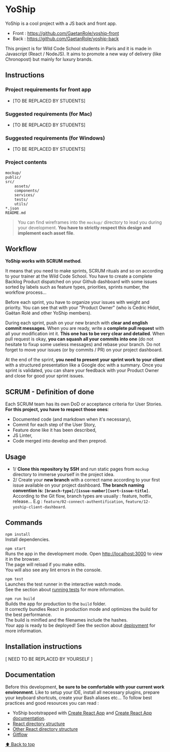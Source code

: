 # YoShip

YoShip is a cool project with a JS back and front app.
- Front : https://github.com/GaetanRole/yoship-front
- Back : https://github.com/GaetanRole/yoship-back

This project is for Wild Code School students in Paris and it is made in Javascript (React / NodeJS).
It aims to promote a new way of delivery (like Chronopost) but mainly for luxury brands.

## Instructions

### Project requirements for front app

- [TO BE REPLACED BY STUDENTS]

### Suggested requirements (for Mac)

- [TO BE REPLACED BY STUDENTS]

### Suggested requirements (for Windows)

- [TO BE REPLACED BY STUDENTS]

### Project contents

```
mockup/
public/
src/
    assets/
    components/
    services/
    tests/
    utils/
*.json
README.md
```

> You can find wireframes into the ``mockup/`` directory to lead you during your development.
**You have to strictly respect this design and implement each asset file**. 

## Workflow

**YoShip works with SCRUM method**.

It means that you need to make sprints, SCRUM rituals and so on according to your trainer at the Wild Code School.
You have to create a complete Backlog Product dispatched on your Github dashboard with some issues sorted by labels such as feature types, priorities, sprints number, the workflow process...

Before each sprint, you have to organize your issues with weight and priority. You can see that with your "Product Owner" (who is Cedric Hidot, Gaëtan Rolé and other YoShip members).

During each sprint, push on your new branch with **clear and english commit messages**.
When you are ready, write a **complete pull request** with all your modification int it. **This one has to be very clear and detailed**. 
When pull request is okay, **you can squash all your commits into one** (do not hesitate to fixup some useless messages) and rebase your branch.
Do not forget to move your issues (or by commits / PR) on your project dashboard.

At the end of the sprint, **you need to present your sprint work to your client** with a structured presentation like a Google doc with a summary.
Once you sprint is validated, you can share your feedback with your Product Owner and close for good your sprint issues.

## SCRUM - Definition of done

Each SCRUM team has its own DoD or acceptance criteria for User Stories. **For this project, you have to respect those ones**:
- Documented code (and markdown when it's necessary),
- Commit for each step of the User Story,
- Feature done like it has been described,
- JS Linter,
- Code merged into develop and then preprod.

## Usage

- 1/ **Clone this repository by SSH** and run static pages from ``mockup`` directory to immerse yourself in the project idea.
- 2/ Create your **new branch** with a correct name according to your first issue available on your project dashboard. **The branch naming convention is: ``[branch-type]/[issue-number][sort-issue-title]``**.
     According to the Git flow, branch types are usually : feature, hotfix, release... E.g : ``feature/02-connect-authentification``, ``feature/12-yoship-client-dashboard``.

## Commands

`npm install`
<br>Install dependencies.

`npm start`
<br>Runs the app in the development mode. Open [http://localhost:3000](http://localhost:3000) to view it in the browser.
<br>The page will reload if you make edits.
<br>You will also see any lint errors in the console.

`npm test`
<br>Launches the test runner in the interactive watch mode.
<br>See the section about [running tests](https://facebook.github.io/create-react-app/docs/running-tests) for more information.

`npm run build`
<br>Builds the app for production to the `build` folder.
<br>It correctly bundles React in production mode and optimizes the build for the best performance.
<br>The build is minified and the filenames include the hashes.
<br>Your app is ready to be deployed!
See the section about [deployment](https://facebook.github.io/create-react-app/docs/deployment) for more information.

## Installation instructions

[ NEED TO BE REPLACED BY YOURSELF ]

## Documentation

Before this development, **be sure to be comfortable with your current work environment**.
Like to setup your IDE, install all necessary plugins, prepare your keyboard shortcuts, create your Bash aliases etc...
To follow best practices and good resources you can read :

- YoShip bootstrapped with [Create React App](https://github.com/facebook/create-react-app) and [Create React App documentation](https://facebook.github.io/create-react-app/docs/getting-started).
- [React directory structure](https://medium.com/@Charles_Stover/optimal-file-structure-for-react-applications-f3e35ad0a145)
- [Other React directory structure](https://blog.usejournal.com/how-i-structure-my-react-apps-86e897054593)
- [Gitflow](https://fr.atlassian.com/git/tutorials/comparing-workflows/gitflow-workflow)

[⬆️ Back to top](#YoShip)
